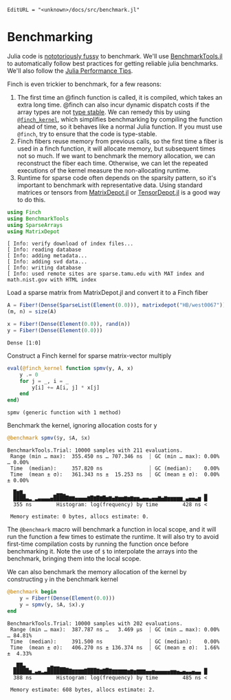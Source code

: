 ```@meta
EditURL = "<unknown>/docs/src/benchmark.jl"
```

# Benchmarking

Julia code is [nototoriously
fussy](https://github.com/JuliaCI/BenchmarkTools.jl#why-does-this-package-exist)
to benchmark.
We'll use [BenchmarkTools.jl](https://github.com/JuliaCI/BenchmarkTools.jl)
to automatically follow best practices for getting reliable julia benchmarks. We'll also
follow the [Julia Performance Tips](https://docs.julialang.org/en/v1/manual/performance-tips/).

Finch is even trickier to benchmark, for a few reasons:
1. The first time an @finch function is called, it is compiled, which takes an
   extra long time. @finch can also incur dynamic dispatch costs if the array
   types are not [type
   stable](https://docs.julialang.org/en/v1/manual/faq/#man-type-stability). We
   can remedy this by using [`@finch_kernel`](@ref), which simplifies
   benchmarking by compiling the function ahead of time, so it behaves like a
   normal Julia function. If you must use `@finch`, try to ensure that the code
   is type-stable.
2. Finch fibers reuse memory from previous calls, so the first time a fiber is
   used in a finch function, it will allocate memory, but subsequent times not so
   much. If we want to benchmark the memory allocation, we can reconstruct the
   fiber each time. Otherwise, we can let the repeated executions of the kernel
   measure the non-allocating runtime.
3. Runtime for sparse code often depends on the sparsity pattern, so it's
   important to benchmark with representative data. Using standard matrices or tensors from
   [MatrixDepot.jl](https://github.com/JuliaLinearAlgebra/MatrixDepot.jl) or
   [TensorDepot.jl](https://github.com/willow-ahrens/TensorDepot.jl) is a good
   way to do this.

````julia
using Finch
using BenchmarkTools
using SparseArrays
using MatrixDepot
````

````
[ Info: verify download of index files...
[ Info: reading database
[ Info: adding metadata...
[ Info: adding svd data...
[ Info: writing database
[ Info: used remote sites are sparse.tamu.edu with MAT index and math.nist.gov with HTML index

````

Load a sparse matrix from MatrixDepot.jl and convert it to a Finch fiber

````julia
A = Fiber!(Dense(SparseList(Element(0.0))), matrixdepot("HB/west0067"))
(m, n) = size(A)

x = Fiber!(Dense(Element(0.0)), rand(n))
y = Fiber!(Dense(Element(0.0)))
````

````
Dense [1:0]
````

Construct a Finch kernel for sparse matrix-vector multiply

````julia
eval(@finch_kernel function spmv(y, A, x)
    y .= 0
    for j = _, i = _
        y[i] += A[i, j] * x[j]
    end
end)
````

````
spmv (generic function with 1 method)
````

Benchmark the kernel, ignoring allocation costs for y

````julia
@benchmark spmv($y, $A, $x)
````

````
BenchmarkTools.Trial: 10000 samples with 211 evaluations.
 Range (min … max):  355.450 ns … 707.346 ns  ┊ GC (min … max): 0.00% … 0.00%
 Time  (median):     357.820 ns               ┊ GC (median):    0.00%
 Time  (mean ± σ):   361.343 ns ±  15.253 ns  ┊ GC (mean ± σ):  0.00% ± 0.00%

  █▆▇▂         ▁▃▃▂                                             ▂
  ████▄▃▁▃▄▄▄▄▅█████▇▇▅▅▅▅▇█▇█▇█▆▇▅▇▆▆▇▆▇▆▆▄▅▅▄▅▅▇▅▇▆▆▆▆▆▁▄▅▅▄▆ █
  355 ns        Histogram: log(frequency) by time        428 ns <

 Memory estimate: 0 bytes, allocs estimate: 0.
````

The `@benchmark` macro will benchmark a function in local scope, and it will run
the function a few times to estimate the runtime. It will also try to avoid
first-time compilation costs by running the function once before benchmarking
it. Note the use of `$` to interpolate the arrays into the benchmark, bringing
them into the local scope.

We can also benchmark the memory allocation of the kernel by constructing `y` in the
benchmark kernel

````julia
@benchmark begin
    y = Fiber!(Dense(Element(0.0)))
    y = spmv(y, $A, $x).y
end
````

````
BenchmarkTools.Trial: 10000 samples with 202 evaluations.
 Range (min … max):  387.787 ns …   3.469 μs  ┊ GC (min … max): 0.00% … 84.81%
 Time  (median):     391.500 ns               ┊ GC (median):    0.00%
 Time  (mean ± σ):   406.270 ns ± 136.374 ns  ┊ GC (mean ± σ):  1.66% ±  4.33%

  ▂██▄▁      ▂▄▃▃▂▂▁      ▁▁▁   ▁                               ▁
  █████▆▂▄▅▃▄████████▇▇▇▇█████▇███▇▇▇▇▇▆▇▆▇▇▇▅▅▆▅▅▅▅▅▆▆▅▄▅▄▄▅▄▄ █
  388 ns        Histogram: log(frequency) by time        485 ns <

 Memory estimate: 608 bytes, allocs estimate: 2.
````

